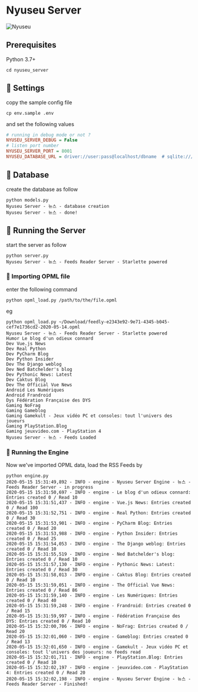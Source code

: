 # Nyuseu Server

![Nyuseu](https://gitlab.com/annyong/nyuseu-news/-/raw/master/home.png)

## Prerequisites

Python 3.7+

```commandline
cd nyuseu_server
```

##  :wrench: Settings
copy the sample config file 
```
cp env.sample .env
```
and set the following values
```ini
# running in debug mode or not ?
NYUSEU_SERVER_DEBUG = False
# listen port number
NYUSEU_SERVER_PORT = 8001
NYUSEU_DATABASE_URL = driver://user:pass@localhost/dbname  # sqlite:///path/to/db.sqlite3
```

## :dvd: Database
create the database as follow 
```commandline
python models.py
Nyuseu Server - 뉴스 - database creation
Nyuseu Server - 뉴스 - done!
```

## :mega: Running the Server
start the server as follow 
```commandline
python server.py
Nyuseu Server - 뉴스 - Feeds Reader Server - Starlette powered
```

### :eyes: Importing OPML file
enter the following command
```commandline
python opml_load.py /path/to/the/file.opml
```
eg
```commandline
python opml_load.py ~/Download/feedly-e2343e92-9e71-4345-b045-cef7e1736cd2-2020-05-14.opml 
Nyuseu Server - 뉴스 - Feeds Reader Server - Starlette powered
Humor Le blog d'un odieux connard
Dev Vue.js News
Dev Real Python
Dev PyCharm Blog
Dev Python Insider
Dev The Django weblog
Dev Ned Batchelder's blog
Dev Pythonic News: Latest
Dev Caktus Blog
Dev The Official Vue News
Android Les Numériques
Android Frandroid
Dys Fédération Française des DYS
Gaming NoFrag
Gaming Gameblog
Gaming Gamekult - Jeux vidéo PC et consoles: tout l'univers des joueurs
Gaming PlayStation.Blog
Gaming jeuxvideo.com - PlayStation 4
Nyuseu Server - 뉴스 - Feeds Loaded
```

### :eyes: Running the Engine

Now we've imported OPML data, load the RSS Feeds by

```commandline
python engine.py
2020-05-15 15:31:49,892 - INFO - engine - Nyuseu Server Engine - 뉴스 - Feeds Reader Server - in progress
2020-05-15 15:31:50,697 - INFO - engine - Le blog d'un odieux connard: Entries created 0 / Read 10
2020-05-15 15:31:51,437 - INFO - engine - Vue.js News: Entries created 0 / Read 100
2020-05-15 15:31:52,751 - INFO - engine - Real Python: Entries created 0 / Read 30
2020-05-15 15:31:53,901 - INFO - engine - PyCharm Blog: Entries created 0 / Read 20
2020-05-15 15:31:53,988 - INFO - engine - Python Insider: Entries created 0 / Read 25
2020-05-15 15:31:54,053 - INFO - engine - The Django weblog: Entries created 0 / Read 10
2020-05-15 15:31:55,519 - INFO - engine - Ned Batchelder's blog: Entries created 0 / Read 10
2020-05-15 15:31:57,130 - INFO - engine - Pythonic News: Latest: Entries created 0 / Read 30
2020-05-15 15:31:58,013 - INFO - engine - Caktus Blog: Entries created 0 / Read 10
2020-05-15 15:31:59,051 - INFO - engine - The Official Vue News: Entries created 0 / Read 86
2020-05-15 15:31:59,140 - INFO - engine - Les Numériques: Entries created 0 / Read 40
2020-05-15 15:31:59,248 - INFO - engine - Frandroid: Entries created 0 / Read 15
2020-05-15 15:31:59,997 - INFO - engine - Fédération Française des DYS: Entries created 0 / Read 10
2020-05-15 15:32:00,706 - INFO - engine - NoFrag: Entries created 0 / Read 20
2020-05-15 15:32:01,060 - INFO - engine - Gameblog: Entries created 0 / Read 13
2020-05-15 15:32:01,650 - INFO - engine - Gamekult - Jeux vidéo PC et consoles: tout l'univers des joueurs: no feeds read
2020-05-15 15:32:01,711 - INFO - engine - PlayStation.Blog: Entries created 0 / Read 10
2020-05-15 15:32:02,197 - INFO - engine - jeuxvideo.com - PlayStation 4: Entries created 0 / Read 20
2020-05-15 15:32:02,198 - INFO - engine - Nyuseu Server Engine - 뉴스 - Feeds Reader Server - Finished!
```
